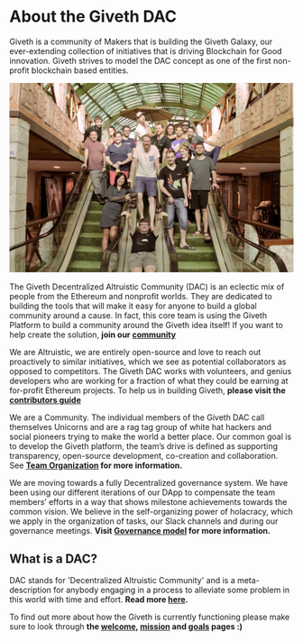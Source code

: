 # About the Giveth DAC

Giveth is a community of Makers that is building the Giveth Galaxy, our ever-extending collection of initiatives that is driving Blockchain for Good innovation. Giveth strives to model the DAC concept as one of the first non-profit blockchain based entities.

![Team](../images/dac/givethteam.jpg)

The Giveth Decentralized Altruistic Community (DAC) is an eclectic mix of people from the Ethereum and nonprofit worlds. They are dedicated to building the tools that will make it easy for anyone to build a global community around a cause. In fact, this core team is using the Giveth Platform to build a community around the Giveth idea itself! If you want to help create the solution, **join our [community](http://join.giveth.io)**

We are Altruistic, we are entirely open-source and love to reach out proactively to similar initiatives, which we see as potential collaborators as opposed to competitors. The Giveth DAC works with volunteers, and genius developers who are working for a fraction of what they could be earning at for-profit Ethereum projects. To help us in building Giveth, **please visit the [contributors guide](../dac/contributors-guide/)**

We are a Community. The individual members of the Giveth DAC call themselves Unicorns and are a rag tag group of white hat hackers and social pioneers trying to make the world a better place. Our common goal is to develop the Giveth platform, the team’s drive is defined as supporting transparency, open-source development, co-creation and collaboration. See **[Team Organization](../dac/team-organisation/) for more information.**

We are moving towards a fully Decentralized governance system. We have been using our different iterations of our DApp to compensate the team members’ efforts in a way that shows milestone achievements towards the common vision. We believe in the self-organizing power of holacracy, which we apply in the organization of tasks, our Slack channels and during our governance meetings. **Visit [Governance model](../dac/governance/) for more information.**

## What is a DAC?

DAC stands for 'Decentralized Altruistic Community' and is a meta-description for anybody engaging in a process to alleviate some problem in this world with time and effort. **Read more [here](https://medium.com/giveth/giveth-introduces-decentralized-altruistic-communities-dacs-d1155a79bdc4).**

To find out more about how the Giveth is currently functioning please make sure to look through **the [welcome](../index.md), [mission](../Dac/mission) and [goals](../Dac/goals) pages :)**

